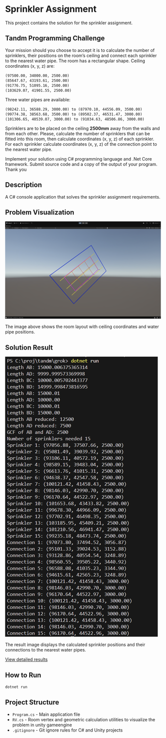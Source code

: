 # Sprinkler Assignment

This project contains the solution for the sprinkler assignment.

## Tandm Programming Challenge
Your mission should you choose to accept it is to calculate the number of sprinklers, their 
positions on the room’s ceiling and connect each sprinkler to the nearest water pipe. 
The room has a rectangular shape. Ceiling coordinates (x, y, z) are:

```
(97500.00, 34000.00, 2500.00)
(85647.67, 43193.61, 2500.00)
(91776.75, 51095.16, 2500.00)
(103629.07, 41901.55, 2500.00)
```
Three water pipes are available:

```
(98242.11, 36588.29, 3000.00) to (87970.10, 44556.09, 3500.00)
(99774.38, 38563.68, 3500.00) to (89502.37, 46531.47, 3000.00)
(101306.65, 40539.07, 3000.00) to (91034.63, 48506.86, 3000.00)
```

Sprinklers are to be placed on the ceiling **2500mm** away from the walls and from each other. 
Please, calculate the number of sprinklers that can be fitted into this room, then calculate 
coordinates (x, y, z) of each sprinkler.
For each sprinkler calculate coordinates (x, y, z) of the connection point to the nearest water 
pipe.

Implement your solution using C# programming language and .Net Core framework. Submit 
source code and a copy of the output of your program.
Thank you

## Description

A C# console application that solves the sprinkler assignment requirements.

## Problem Visualization

![Problem Visualization](img/problem%20visulaization.png)

The image above shows the room layout with ceiling coordinates and water pipe positions.

## Solution Result

![Result](img/result.png)

The result image displays the calculated sprinkler positions and their connections to the nearest water pipes.

[View detailed results](result.txt)

## How to Run

```bash
dotnet run
```

## Project Structure

- `Program.cs` - Main application file
- `RV.cs` - Room vertex and geometric calculation utilities to visualize the problem in unity gameengine
- `.gitignore` - Git ignore rules for C# and Unity projects